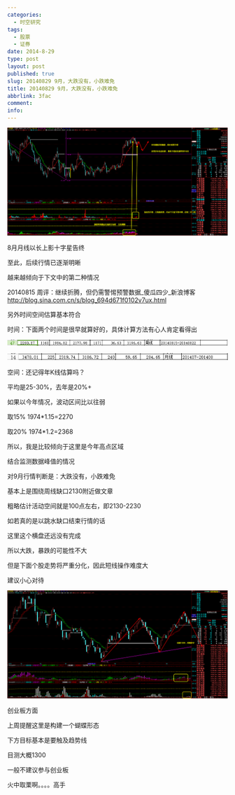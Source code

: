 ```yaml
---
categories:
  - 时空研究
tags:
  - 股票
  - 证券
date: 2014-8-29
type: post
layout: post
published: true
slug: 20140829 9月，大跌没有，小跌难免
title: 20140829 9月，大跌没有，小跌难免
abbrlink: 3fac
comment:
info:
---
```

![20140829-0](/images/20140829-0.gif)

8月月线以长上影十字星告终

至此，后续行情已逐渐明晰

越来越倾向于下文中的第二种情况

20140815 周评：继续折腾，但仍需警惕预警数据_傻瓜四少_新浪博客
http://blog.sina.com.cn/s/blog_694d671f0102v7ux.html

另外时间空间估算基本符合

时间：下面两个时间是很早就算好的，具体计算方法有心人肯定看得出

![20140829-1](/images/20140829-1.gif)

![20140829-2](/images/20140829-2.gif)

空间：还记得年K线估算吗？

平均是25-30%，去年是20%+

如果以今年情况，波动区间比以往弱

取15%   1974*1.15=2270

取20%   1974*1.2=2368

所以，我是比较倾向于这里是今年高点区域


结合监测数据峰值的情况

对9月行情判断是：大跌没有，小跌难免

基本上是围绕周线缺口2130附近做文章

粗略估计活动空间就是100点左右，即2130-2230

如若真的是以跳水缺口结束行情的话

这里这个横盘还远没有完成

所以大跌，暴跌的可能性不大

但是下面个股走势将严重分化，因此短线操作难度大

建议小心对待

![20140829-3](/images/20140829-3.gif)

创业板方面

上周提醒这里是构建一个蝴蝶形态

下方目标基本是要触及趋势线

目测大概1300

一般不建议参与创业板

火中取栗啊。。。。高手
